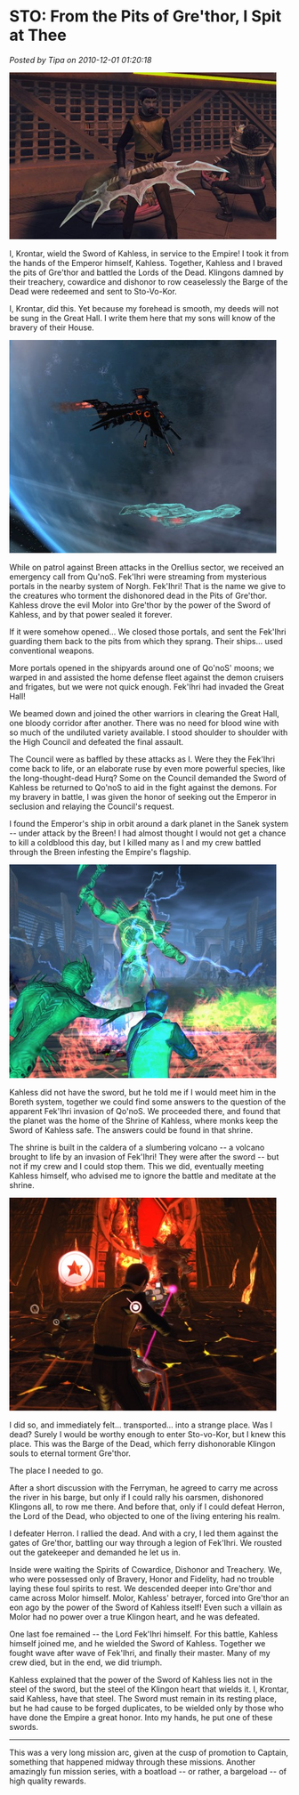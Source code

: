# STO: From the Pits of Gre'thor, I Spit at Thee

*Posted by Tipa on 2010-12-01 01:20:18*

[![](../../../uploads/2010/12/GameClient-2010-12-01-00-14-23-37-480x300.jpg "Kahless Sword Replica")](../../../uploads/2010/12/GameClient-2010-12-01-00-14-23-37.jpg)

I, Krontar, wield the Sword of Kahless, in service to the Empire! I took it from the hands of the Emperor himself, Kahless. Together, Kahless and I braved the pits of Gre'thor and battled the Lords of the Dead. Klingons damned by their treachery, cowardice and dishonor to row ceaselessly the Barge of the Dead were redeemed and sent to Sto-Vo-Kor.

I, Krontar, did this. Yet because my forehead is smooth, my deeds will not be sung in the Great Hall. I write them here that my sons will know of the bravery of their House.

[![](../../../uploads/2010/12/GameClient-2010-11-30-23-05-06-33-480x383.jpg "Fek'Ihri Battleship")](../../../uploads/2010/12/GameClient-2010-11-30-23-05-06-33.jpg)

While on patrol against Breen attacks in the Orellius sector, we received an emergency call from Qu'noS. Fek'Ihri were streaming from mysterious portals in the nearby system of Norgh. Fek'Ihri! That is the name we give to the creatures who torment the dishonored dead in the Pits of Gre'thor. Kahless drove the evil Molor into Gre'thor by the power of the Sword of Kahless, and by that power sealed it forever.

If it were somehow opened... We closed those portals, and sent the Fek'Ihri guarding them back to the pits from which they sprang. Their ships... used conventional weapons.

More portals opened in the shipyards around one of Qo'noS' moons; we warped in and assisted the home defense fleet against the demon cruisers and frigates, but we were not quick enough. Fek'Ihri had invaded the Great Hall!

We beamed down and joined the other warriors in clearing the Great Hall, one bloody corridor after another. There was no need for blood wine with so much of the undiluted variety available. I stood shoulder to shoulder with the High Council and defeated the final assault.

The Council were as baffled by these attacks as I. Were they the Fek'Ihri come back to life, or an elaborate ruse by even more powerful species, like the long-thought-dead Hurq? Some on the Council demanded the Sword of Kahless be returned to Qo'noS to aid in the fight against the demons. For my bravery in battle, I was given the honor of seeking out the Emperor in seclusion and relaying the Council's request.

I found the Emperor's ship in orbit around a dark planet in the Sanek system -- under attack by the Breen! I had almost thought I would not get a chance to kill a coldblood this day, but I killed many as I and my crew battled through the Breen infesting the Empire's flagship.

[![](../../../uploads/2010/12/GameClient-2010-11-30-23-24-10-54-480x384.jpg "Herron, Lord of the Dead")](../../../uploads/2010/12/GameClient-2010-11-30-23-24-10-54.jpg)

Kahless did not have the sword, but he told me if I would meet him in the Boreth system, together we could find some answers to the question of the apparent Fek'Ihri invasion of Qo'noS. We proceeded there, and found that the planet was the home of the Shrine of Kahless, where monks keep the Sword of Kahless safe. The answers could be found in that shrine.

The shrine is built in the caldera of a slumbering volcano -- a volcano brought to life by an invasion of Fek'Ihri! They were after the sword -- but not if my crew and I could stop them. This we did, eventually meeting Kahless himself, who advised me to ignore the battle and meditate at the shrine.

[![](../../../uploads/2010/12/GameClient-2010-12-01-00-03-16-36-480x383.jpg "Battling Fek'Ihr")](../../../uploads/2010/12/GameClient-2010-12-01-00-03-16-36.jpg)

I did so, and immediately felt... transported... into a strange place. Was I dead? Surely I would be worthy enough to enter Sto-vo-Kor, but I knew this place. This was the Barge of the Dead, which ferry dishonorable Klingon souls to eternal torment Gre'thor.

The place I needed to go.

After a short discussion with the Ferryman, he agreed to carry me across the river in his barge, but only if I could rally his oarsmen, dishonored Klingons all, to row me there. And before that, only if I could defeat Herron, the Lord of the Dead, who objected to one of the living entering his realm.

I defeater Herron. I rallied the dead. And with a cry, I led them against the gates of Gre'thor, battling our way through a legion of Fek'Ihri. We rousted out the gatekeeper and demanded he let us in.

Inside were waiting the Spirits of Cowardice, Dishonor and Treachery. We, who were possessed only of Bravery, Honor and Fidelity, had no trouble laying these foul spirits to rest. We descended deeper into Gre'thor and came across Molor himself. Molor, Kahless' betrayer, forced into Gre'thor an eon ago by the power of the Sword of Kahless itself! Even such a villain as Molor had no power over a true Klingon heart, and he was defeated.

One last foe remained -- the Lord Fek'Ihri himself. For this battle, Kahless himself joined me, and he wielded the Sword of Kahless. Together we fought wave after wave of Fek'Ihri, and finally their master. Many of my crew died, but in the end, we did triumph.

Kahless explained that the power of the Sword of Kahless lies not in the steel of the sword, but the steel of the Klingon heart that wields it. I, Krontar, said Kahless, have that steel. The Sword must remain in its resting place, but he had cause to be forged duplicates, to be wielded only by those who have done the Empire a great honor. Into my hands, he put one of these swords.

---

This was a very long mission arc, given at the cusp of promotion to Captain, something that happened midway through these missions. Another amazingly fun mission series, with a boatload -- or rather, a bargeload -- of high quality rewards.
